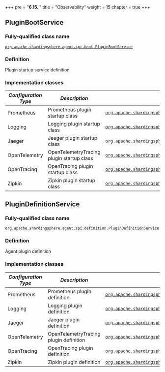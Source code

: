 +++
pre = "<b>6.15. </b>"
title = "Observability"
weight = 15
chapter = true
+++

## PluginBootService

### Fully-qualified class name

[`org.apache.shardingsphere.agent.spi.boot.PluginBootService`](https://github.com/apache/shardingsphere/blob/master/shardingsphere-agent/shardingsphere-agent-api/src/main/java/org/apache/shardingsphere/agent/spi/boot/PluginBootService.java)

### Definition

Plugin startup service definition

### Implementation classes

| *Configuration Type* | *Description*                             | *Fully-qualified class name* |
| -------------------- | ----------------------------------------- | ---------------------------- |
| Prometheus           | Prometheus plugin startup class           | [`org.apache.shardingsphere.agent.metrics.prometheus.service.PrometheusPluginBootService`](https://github.com/apache/shardingsphere/blob/master/shardingsphere-agent/shardingsphere-agent-plugins/shardingsphere-agent-plugin-metrics/shardingsphere-agent-metrics-prometheus/src/main/java/org/apache/shardingsphere/agent/metrics/prometheus/service/PrometheusPluginBootService.java) |
| Logging              | Logging plugin startup class              | [`org.apache.shardingsphere.agent.plugin.logging.base.service.BaseLoggingPluginBootService`](https://github.com/apache/shardingsphere/blob/master/shardingsphere-agent/shardingsphere-agent-plugins/shardingsphere-agent-plugin-logging/shardingsphere-agent-logging-base/src/main/java/org/apache/shardingsphere/agent/plugin/logging/base/service/BaseLoggingPluginBootService.java) |
| Jaeger               | Jaeger plugin startup class               | [`org.apache.shardingsphere.agent.plugin.tracing.jaeger.service.JaegerTracingPluginBootService`](https://github.com/apache/shardingsphere/blob/master/shardingsphere-agent/shardingsphere-agent-plugins/shardingsphere-agent-plugin-tracing/shardingsphere-agent-tracing-jaeger/src/main/java/org/apache/shardingsphere/agent/plugin/tracing/jaeger/service/JaegerTracingPluginBootService.java) |
| OpenTelemetry        | OpenTelemetryTracing plugin startup class | [`org.apache.shardingsphere.agent.plugin.tracing.opentelemetry.service.OpenTelemetryTracingPluginBootService`](https://github.com/apache/shardingsphere/blob/master/shardingsphere-agent/shardingsphere-agent-plugins/shardingsphere-agent-plugin-tracing/shardingsphere-agent-tracing-opentelemetry/src/main/java/org/apache/shardingsphere/agent/plugin/tracing/opentelemetry/service/OpenTelemetryTracingPluginBootService.java) |
| OpenTracing          | OpenTracing plugin startup class          | [`org.apache.shardingsphere.agent.plugin.tracing.opentracing.service.OpenTracingPluginBootService`](https://github.com/apache/shardingsphere/blob/master/shardingsphere-agent/shardingsphere-agent-plugins/shardingsphere-agent-plugin-tracing/shardingsphere-agent-tracing-opentracing/src/main/java/org/apache/shardingsphere/agent/plugin/tracing/opentracing/service/OpenTracingPluginBootService.java) |
| Zipkin               | Zipkin plugin startup class               | [`org.apache.shardingsphere.agent.plugin.tracing.zipkin.service.ZipkinTracingPluginBootService`](https://github.com/apache/shardingsphere/blob/master/shardingsphere-agent/shardingsphere-agent-plugins/shardingsphere-agent-plugin-tracing/shardingsphere-agent-tracing-zipkin/src/main/java/org/apache/shardingsphere/agent/plugin/tracing/zipkin/service/ZipkinTracingPluginBootService.java) |

## PluginDefinitionService

### Fully-qualified class name

[`org.apache.shardingsphere.agent.spi.definition.PluginDefinitionService`](https://github.com/apache/shardingsphere/blob/master/shardingsphere-agent/shardingsphere-agent-api/src/main/java/org/apache/shardingsphere/agent/spi/definition/PluginDefinitionService.java)

### Definition

Agent plugin definition

### Implementation classes

| *Configuration Type* | *Description*                          | *Fully-qualified class name* |
| -------------------- |--------------------------------------- | ---------------------------- |
| Prometheus           | Prometheus plugin definition           | [`org.apache.shardingsphere.agent.metrics.prometheus.definition.PrometheusPluginDefinitionService`](https://github.com/apache/shardingsphere/blob/master/shardingsphere-agent/shardingsphere-agent-plugins/shardingsphere-agent-plugin-metrics/shardingsphere-agent-metrics-prometheus/src/main/java/org/apache/shardingsphere/agent/metrics/prometheus/definition/PrometheusPluginDefinitionService.java) |
| Logging              | Logging plugin definition              | [`org.apache.shardingsphere.agent.plugin.logging.base.definition.BaseLoggingPluginDefinitionService`](https://github.com/apache/shardingsphere/blob/master/shardingsphere-agent/shardingsphere-agent-plugins/shardingsphere-agent-plugin-logging/shardingsphere-agent-logging-base/src/main/java/org/apache/shardingsphere/agent/plugin/logging/base/definition/BaseLoggingPluginDefinitionService.java) |
| Jaeger               | Jaeger plugin definition               | [`org.apache.shardingsphere.agent.plugin.tracing.jaeger.definition.JaegerPluginDefinitionService`](https://github.com/apache/shardingsphere/blob/master/shardingsphere-agent/shardingsphere-agent-plugins/shardingsphere-agent-plugin-tracing/shardingsphere-agent-tracing-jaeger/src/main/java/org/apache/shardingsphere/agent/plugin/tracing/jaeger/definition/JaegerPluginDefinitionService.java) |
| OpenTelemetry        | OpenTelemetryTracing plugin definition | [`org.apache.shardingsphere.agent.plugin.tracing.opentelemetry.definition.OpenTelemetryTracingPluginDefinitionService`](https://github.com/apache/shardingsphere/blob/master/shardingsphere-agent/shardingsphere-agent-plugins/shardingsphere-agent-plugin-tracing/shardingsphere-agent-tracing-opentelemetry/src/main/java/org/apache/shardingsphere/agent/plugin/tracing/opentelemetry/definition/OpenTelemetryTracingPluginDefinitionService.java) |
| OpenTracing          | OpenTracing plugin definition          | [`org.apache.shardingsphere.agent.plugin.tracing.opentracing.definition.OpenTracingPluginDefinitionService`](https://github.com/apache/shardingsphere/blob/master/shardingsphere-agent/shardingsphere-agent-plugins/shardingsphere-agent-plugin-tracing/shardingsphere-agent-tracing-opentracing/src/main/java/org/apache/shardingsphere/agent/plugin/tracing/opentracing/definition/OpenTracingPluginDefinitionService.java) |
| Zipkin               | Zipkin plugin definition               | [`org.apache.shardingsphere.agent.plugin.tracing.zipkin.definition.ZipkinPluginDefinitionService`](https://github.com/apache/shardingsphere/blob/master/shardingsphere-agent/shardingsphere-agent-plugins/shardingsphere-agent-plugin-tracing/shardingsphere-agent-tracing-zipkin/src/main/java/org/apache/shardingsphere/agent/plugin/tracing/zipkin/definition/ZipkinPluginDefinitionService.java) |
